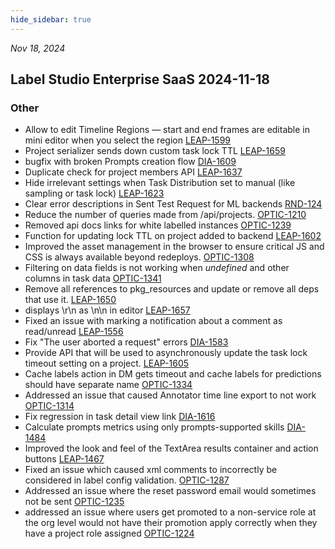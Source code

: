 ```yaml
---
hide_sidebar: true
---
```


*Nov 18, 2024*

## Label Studio Enterprise SaaS 2024-11-18
### Other
- Allow to edit Timeline Regions — start and end frames are editable in mini editor when you select the region [LEAP-1599](https://humansignal.atlassian.net/browse/LEAP-1599)
- Project serializer sends down custom task lock TTL [LEAP-1659](https://humansignal.atlassian.net/browse/LEAP-1659)
- bugfix with broken Prompts creation flow [DIA-1609](https://humansignal.atlassian.net/browse/DIA-1609)
- Duplicate check for project members API [LEAP-1637](https://humansignal.atlassian.net/browse/LEAP-1637)
- Hide irrelevant settings when Task Distribution set to manual (like sampling or task lock) [LEAP-1623](https://humansignal.atlassian.net/browse/LEAP-1623)
- Clear error descriptions in Sent Test Request for ML backends [RND-124](https://humansignal.atlassian.net/browse/RND-124)
- Reduce the number of queries made from /api/projects. [OPTIC-1210](https://humansignal.atlassian.net/browse/OPTIC-1210)
- Removed api docs links for white labelled instances [OPTIC-1239](https://humansignal.atlassian.net/browse/OPTIC-1239)
- Function for updating lock TTL on project added to backend [LEAP-1602](https://humansignal.atlassian.net/browse/LEAP-1602)
- Improved the asset management in the browser to ensure critical JS and CSS is always available beyond redeploys. [OPTIC-1308](https://humansignal.atlassian.net/browse/OPTIC-1308)
- Filtering on data fields is not working when $undefined$ and other columns in task data [OPTIC-1341](https://humansignal.atlassian.net/browse/OPTIC-1341)
- Remove all references to pkg_resources and update or remove all deps that use it. [LEAP-1650](https://humansignal.atlassian.net/browse/LEAP-1650)
- <Text> displays \r\n as \n\n in editor [LEAP-1657](https://humansignal.atlassian.net/browse/LEAP-1657)
- Fixed an issue with marking a notification about a comment as read/unread [LEAP-1556](https://humansignal.atlassian.net/browse/LEAP-1556)
- Fix "The user aborted a request" errors [DIA-1583](https://humansignal.atlassian.net/browse/DIA-1583)
- Provide API that will be used to asynchronously update the task lock timeout setting on a project. [LEAP-1605](https://humansignal.atlassian.net/browse/LEAP-1605)
- Cache labels action in DM gets timeout and cache labels for predictions should have separate name [OPTIC-1334](https://humansignal.atlassian.net/browse/OPTIC-1334)
- Addressed an issue that caused Annotator time line export to not work [OPTIC-1314](https://humansignal.atlassian.net/browse/OPTIC-1314)
- Fix regression in task detail view link [DIA-1616](https://humansignal.atlassian.net/browse/DIA-1616)
- Calculate prompts metrics using only prompts-supported skills [DIA-1484](https://humansignal.atlassian.net/browse/DIA-1484)
- Improved the look and feel of the TextArea results container and action buttons [LEAP-1467](https://humansignal.atlassian.net/browse/LEAP-1467)
- Fixed an issue which caused xml comments to incorrectly be considered in label config validation. [OPTIC-1287](https://humansignal.atlassian.net/browse/OPTIC-1287)
- Addressed an issue where the reset password email would sometimes not be sent [OPTIC-1235](https://humansignal.atlassian.net/browse/OPTIC-1235)
- addressed an issue where users get promoted to a non-service role at the org level would not have their promotion apply correctly when they have a project role assigned [OPTIC-1224](https://humansignal.atlassian.net/browse/OPTIC-1224)

